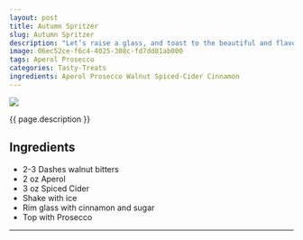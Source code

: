 ```yaml
---
layout: post
title: Autumn Spritzer
slug: Autumn Spritzer
description: "Let’s raise a glass, and toast to the beautiful and flavorful fall season with a sparking Autumn Spritzer! 🍂🍸"
image: 06ec52ce-f6c4-4025-308c-fd7dd81ab000
tags: Aperol Prosecco
categories: Tasty-Treats
ingredients: Aperol Prosecco Walnut Spiced-Cider Cinnamon
---
```

<div class="drink-image-post"><img src="{{ site.cdn }}{{ page.image }}/public"></div>

{{ page.description }}

## Ingredients
- 2-3 Dashes walnut bitters
- 2 oz Aperol
- 3 oz Spiced Cider 
- Shake with ice 
- Rim glass with cinnamon and sugar
- Top with Prosecco

<hr>

<div class="drink-media">
</div>